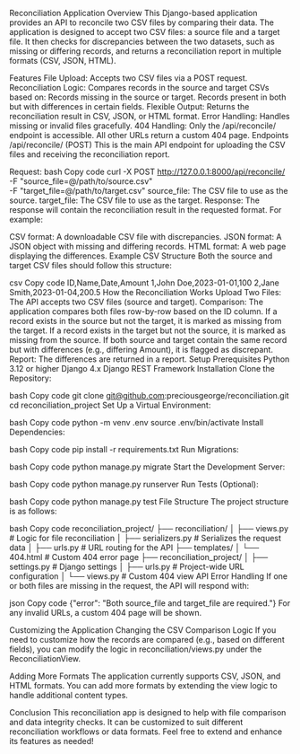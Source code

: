 Reconciliation Application
Overview
This Django-based application provides an API to reconcile two CSV files by comparing their data. The application is designed to accept two CSV files: a source file and a target file. It then checks for discrepancies between the two datasets, such as missing or differing records, and returns a reconciliation report in multiple formats (CSV, JSON, HTML).

Features
File Upload: Accepts two CSV files via a POST request.
Reconciliation Logic: Compares records in the source and target CSVs based on:
Records missing in the source or target.
Records present in both but with differences in certain fields.
Flexible Output: Returns the reconciliation result in CSV, JSON, or HTML format.
Error Handling: Handles missing or invalid files gracefully.
404 Handling: Only the /api/reconcile/ endpoint is accessible. All other URLs return a custom 404 page.
Endpoints
/api/reconcile/ (POST)
This is the main API endpoint for uploading the CSV files and receiving the reconciliation report.

Request:
bash
Copy code
curl -X POST http://127.0.0.1:8000/api/reconcile/ \
  -F "source_file=@/path/to/source.csv" \
  -F "target_file=@/path/to/target.csv"
source_file: The CSV file to use as the source.
target_file: The CSV file to use as the target.
Response:
The response will contain the reconciliation result in the requested format. For example:

CSV format: A downloadable CSV file with discrepancies.
JSON format: A JSON object with missing and differing records.
HTML format: A web page displaying the differences.
Example CSV Structure
Both the source and target CSV files should follow this structure:

csv
Copy code
ID,Name,Date,Amount
1,John Doe,2023-01-01,100
2,Jane Smith,2023-01-04,200.5
How the Reconciliation Works
Upload Two Files: The API accepts two CSV files (source and target).
Comparison: The application compares both files row-by-row based on the ID column.
If a record exists in the source but not the target, it is marked as missing from the target.
If a record exists in the target but not the source, it is marked as missing from the source.
If both source and target contain the same record but with differences (e.g., differing Amount), it is flagged as discrepant.
Report: The differences are returned in a report.
Setup
Prerequisites
Python 3.12 or higher
Django 4.x
Django REST Framework
Installation
Clone the Repository:

bash
Copy code
git clone git@github.com:preciousgeorge/reconciliation.git
cd reconciliation_project
Set Up a Virtual Environment:

bash
Copy code
python -m venv .env
source .env/bin/activate
Install Dependencies:

bash
Copy code
pip install -r requirements.txt
Run Migrations:

bash
Copy code
python manage.py migrate
Start the Development Server:

bash
Copy code
python manage.py runserver
Run Tests (Optional):

bash
Copy code
python manage.py test
File Structure
The project structure is as follows:

bash
Copy code
reconciliation_project/
├── reconciliation/
│   ├── views.py               # Logic for file reconciliation
│   ├── serializers.py         # Serializes the request data
│   ├── urls.py                # URL routing for the API
├── templates/
│   └── 404.html               # Custom 404 error page
├── reconciliation_project/
│   ├── settings.py            # Django settings
│   ├── urls.py                # Project-wide URL configuration
│   └── views.py               # Custom 404 view
API Error Handling
If one or both files are missing in the request, the API will respond with:

json
Copy code
{"error": "Both source_file and target_file are required."}
For any invalid URLs, a custom 404 page will be shown.

Customizing the Application
Changing the CSV Comparison Logic
If you need to customize how the records are compared (e.g., based on different fields), you can modify the logic in reconciliation/views.py under the ReconciliationView.

Adding More Formats
The application currently supports CSV, JSON, and HTML formats. You can add more formats by extending the view logic to handle additional content types.

Conclusion
This reconciliation app is designed to help with file comparison and data integrity checks. It can be customized to suit different reconciliation workflows or data formats. Feel free to extend and enhance its features as needed!
